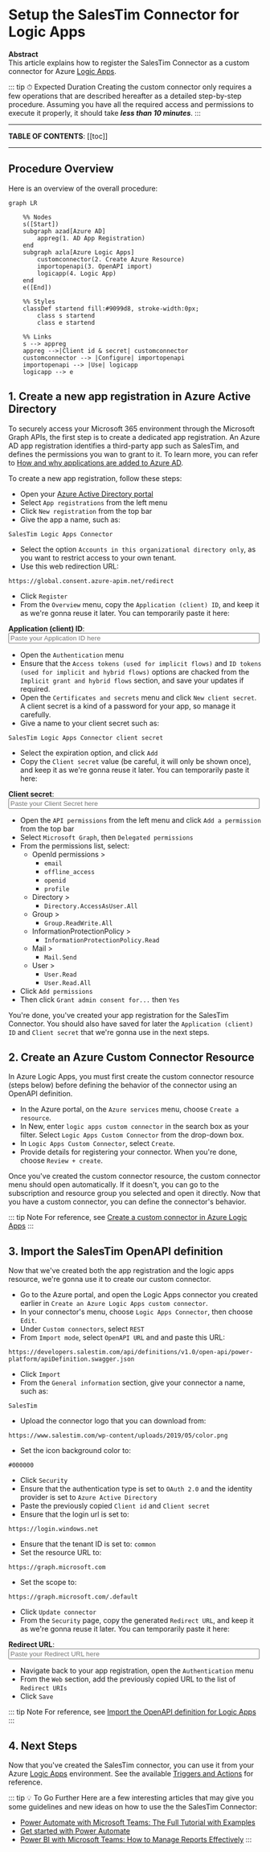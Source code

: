 # Setup the SalesTim Connector for Logic Apps

**Abstract**  
This article explains how to register the SalesTim Connector as a custom connector for Azure [Logic Apps](https://docs.microsoft.com/en-us/azure/logic-apps/).

::: tip ⏱ Expected Duration
Creating the custom connector only requires a few operations that are described hereafter as a detailed step-by-step procedure. Assuming you have all the required access and permissions to execute it properly, it should take ***less than 10 minutes***.
:::

---

**TABLE OF CONTENTS**:
[[toc]]

---

## Procedure Overview
Here is an overview of the overall procedure:

```mermaid
graph LR

    %% Nodes
    s([Start])
    subgraph azad[Azure AD]
        appreg(1. AD App Registration)
    end
    subgraph azla[Azure Logic Apps]
        customconnector(2. Create Azure Resource)
        importopenapi(3. OpenAPI import)
        logicapp(4. Logic App)
    end
    e([End])

    %% Styles
    classDef startend fill:#9099d8, stroke-width:0px;
        class s startend
        class e startend

    %% Links
    s --> appreg
    appreg -->|Client id & secret| customconnector
    customconnector --> |Configure| importopenapi
    importopenapi --> |Use| logicapp
    logicapp --> e
```

## 1. Create a new app registration in Azure Active Directory
To securely access your Microsoft 365 environment through the Microsoft Graph APIs, the first step is to create a dedicated app registration. An Azure AD app registration identifies a third-party app such as SalesTim, and defines the permissions you wan to grant to it. To learn more, you can refer to [How and why applications are added to Azure AD](https://docs.microsoft.com/en-us/azure/active-directory/develop/active-directory-how-applications-are-added).

To create a new app registration, follow these steps:
- Open your [Azure Active Directory portal](https://portal.azure.com/#blade/Microsoft_AAD_IAM/ActiveDirectoryMenuBlade/Overview)
- Select `App registrations` from the left menu
- Click `New registration` from the top bar
- Give the app a name, such as:
```
SalesTim Logic Apps Connector
```
- Select the option `Accounts in this organizational directory only`, as you want to restrict access to your own tenant.
- Use this web redirection URL:
```
https://global.consent.azure-apim.net/redirect
```
- Click `Register`
- From the `Overview` menu, copy the `Application (client) ID`, and keep it as we're gonna reuse it later. You can temporarily paste it here:

**Application (client) ID**:  
<input type="text" id="clientIdInput" style="width: 500px;" placeholder="Paste your Application ID here"></input>

- Open the `Authentication` menu
- Ensure that the `Access tokens (used for implicit flows)` and `ID tokens (used for implicit and hybrid flows)` options are chacked from the `Implicit grant and hybrid flows` section, and save your updates if required.
- Open the `Certificates and secrets` menu and click `New client secret`. A client secret is a kind of a password for your app, so manage it carefully.
- Give a name to your client secret such as:
```
SalesTim Logic Apps Connector client secret
```
- Select the expiration option, and click `Add`
- Copy the `Client secret` value (be careful, it will only be shown once), and keep it as we're gonna reuse it later. You can temporarily paste it here:

**Client secret**:  
<input type="text" style="width: 500px;" placeholder="Paste your Client Secret here"></input>

- Open the `API permissions` from the left menu and click `Add a permission` from the top bar
- Select `Microsoft Graph`, then `Delegated permissions`
- From the permissions list, select:
    - OpenId permissions >
        - `email`
        - `offline_access`
        - `openid`
        - `profile`
    - Directory >
        - `Directory.AccessAsUser.All`
    - Group >
        - `Group.ReadWrite.All`
    - InformationProtectionPolicy >
        - `InformationProtectionPolicy.Read`
    - Mail >
        - `Mail.Send`
    - User >
        - `User.Read`
        - `User.Read.All`
- Click `Add permissions`
- Then click `Grant admin consent for...` then `Yes`

You're done, you've created your app registration for the SalesTim Connector. You should also have saved for later the `Application (client) ID` and `Client secret` that we're gonna use in the next steps.

## 2. Create an Azure Custom Connector Resource
In Azure Logic Apps, you must first create the custom connector resource (steps below) before defining the behavior of the connector using an OpenAPI definition.
- In the Azure portal, on the `Azure services` menu, choose `Create a resource`.
- In New, enter `logic apps custom connector` in the search box as your filter. Select `Logic Apps Custom Connector` from the drop-down box.
- In `Logic Apps Custom Connector`, select `Create`.
- Provide details for registering your connector. When you're done, choose `Review + create`.

Once you've created the custom connector resource, the custom connector menu should open automatically. If it doesn't, you can go to the subscription and resource group you selected and open it directly. Now that you have a custom connector, you can define the connector's behavior.

::: tip Note
For reference, see [Create a custom connector in Azure Logic Apps](https://docs.microsoft.com/en-us/connectors/custom-connectors/create-logic-apps-connector)
:::

## 3. Import the SalesTim OpenAPI definition
Now that we've created both the app registration and the logic apps resource, we're gonna use it to create our custom connector.
- Go to the Azure portal, and open the Logic Apps connector you created earlier in `Create an Azure Logic Apps custom connector`.
- In your connector's menu, choose `Logic Apps Connector`, then choose `Edit`.
- Under `Custom connectors`, select `REST`
- From `Import mode`, select `OpenAPI URL` and and paste this URL:
```
https://developers.salestim.com/api/definitions/v1.0/open-api/power-platform/apiDefinition.swagger.json
```
- Click `Import`
- From the `General information` section, give your connector a name, such as:
```
SalesTim
```
- Upload the connector logo that you can download from:
```
https://www.salestim.com/wp-content/uploads/2019/05/color.png
```
- Set the icon background color to:
```
#000000
```
- Click `Security`
- Ensure that the authentication type is set to `OAuth 2.0` and the identity provider is set to `Azure Active Directory`
- Paste the previously copied `Client id` and `Client secret`
- Ensure that the login url is set to:
```
https://login.windows.net
```
- Ensure that the tenant ID is set to:
```common```
- Set the resource URL to:
```
https://graph.microsoft.com
```
- Set the scope to:
```
https://graph.microsoft.com/.default
```
- Click `Update connector`
- From the `Security` page, copy the generated `Redirect URL`, and keep it as we're gonna reuse it later. You can temporarily paste it here:

**Redirect URL**:  
<input type="text" id="redirectUrlInput" style="width: 500px;" placeholder="Paste your Redirect URL here"></input>

- Navigate back to your app registration, open the `Authentication` menu
- From the `Web` section, add the previously copied URL to the list of `Redirect URIs`
- Click `Save`

::: tip Note
For reference, see [Import the OpenAPI definition for Logic Apps](https://docs.microsoft.com/en-us/connectors/custom-connectors/define-openapi-definition#import-the-openapi-definition-for-logic-apps)
:::

## 4. Next Steps
Now that you've created the SalesTim connector, you can use it from your Azure [Logic Apps](https://docs.microsoft.com/en-us/azure/logic-apps/) environment. See the available [Triggers and Actions](/connectors/connectors-actions) for reference.

::: tip 💡 To Go Further
Here are a few interesting articles that may give you some guidelines and new ideas on how to use the the SalesTim Connector:
- [Power Automate with Microsoft Teams: The Full Tutorial with Examples](https://www.salestim.com/power-automate-with-microsoft-teams-the-full-tutorial-with-examples/)
- [Get started with Power Automate](https://docs.microsoft.com/en-us/power-automate/getting-started)
- [Power BI with Microsoft Teams: How to Manage Reports Effectively](https://www.salestim.com/power-bi-with-microsoft-teams-how-to-manage-reports-effectively/)
:::

<Classification label="public" />
